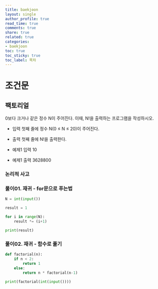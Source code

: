 ```yaml
---
title: baekjoon
layout: single
author_profile: true
read_time: true
comments: true
share: true
related: true
categories:
- baekjoon
toc: true
toc_sticky: true
toc_label: 목차
---
```


# 조건문

## 팩토리얼

0보다 크거나 같은 정수 N이 주어진다. 이때, N!을 출력하는 프로그램을 작성하시오.

- 입력
첫째 줄에 정수 N(0 ≤ N ≤ 20)이 주어진다.

- 출력
첫째 줄에 N!을 출력한다.


- 예제1 입력
10

- 예제1 출력
3628800

### 논리적 사고


### 풀이01. 재귀 - for문으로 푸는법
```python
N = int(input())

result = 1

for i in range(N):
    result *= (i+1)

print(result) 
```

### 풀이02. 재귀 - 함수로 풀기
```python
def factorial(n):
    if n < 2:
        return 1
    else:
        return n * factorial(n-1)

print(factorial(int(input())))
```
